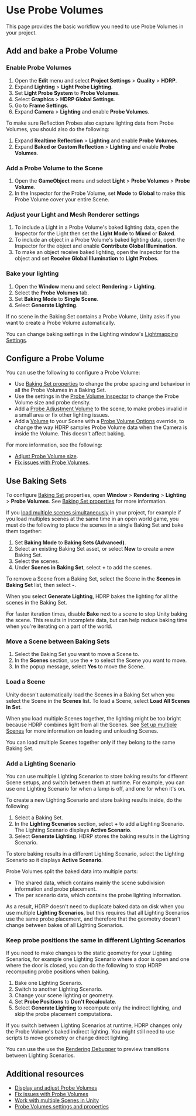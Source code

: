 # Use Probe Volumes

This page provides the basic workflow you need to use Probe Volumes in your project.

## Add and bake a Probe Volume

### Enable Probe Volumes

1. Open the **Edit** menu and select **Project Settings** > **Quality** > **HDRP**.
2. Expand **Lighting** > **Light Probe Lighting**.
3. Set **Light Probe System** to **Probe Volumes**.
4. Select **Graphics** > **HDRP Global Settings**.
5. Go to **Frame Settings**.
6. Expand **Camera** > **Lighting** and enable **Probe Volumes**.

To make sure Reflection Probes also capture lighting data from Probe Volumes, you should also do the following:

1. Expand **Realtime Reflection** > **Lighting** and enable **Probe Volumes**.
2. Expand **Baked or Custom Reflection** > **Lighting** and enable **Probe Volumes**.

### Add a Probe Volume to the Scene

1. Open the **GameObject** menu and select **Light** > **Probe Volumes** > **Probe Volume**.
2. In the Inspector for the Probe Volume, set **Mode** to **Global** to make this Probe Volume cover your entire Scene.

### Adjust your Light and Mesh Renderer settings

1. To include a Light in a Probe Volume's baked lighting data, open the Inspector for the Light then set the **Light Mode** to **Mixed** or **Baked**.
2. To include an object in a Probe Volume's baked lighting data, open the Inspector for the object and enable **Contribute Global Illumination**.
3. To make an object receive baked lighting, open the Inspector for the object and set **Receive Global Illumination** to **Light Probes**. 

### Bake your lighting

1. Open the **Window** menu and select **Rendering** > **Lighting**.
2. Select the **Probe Volumes** tab.
3. Set **Baking Mode** to **Single Scene**.
4. Select **Generate Lighting**.

If no scene in the Baking Set contains a Probe Volume, Unity asks if you want to create a Probe Volume automatically.

You can change baking settings in the Lighting window's [Lightmapping Settings](https://docs.unity3d.com/Documentation/Manual/class-LightingSettings.html#LightmappingSettings).

## Configure a Probe Volume

You can use the following to configure a Probe Volume:

- Use [Baking Set properties](probevolumes-settings.md#pv-tab) to change the probe spacing and behaviour in all the Probe Volumes in a Baking Set.
- Use the settings in the [Probe Volume Inspector](probevolumes-settings.md#probe-volume-properties) to change the Probe Volume size and probe density.
- Add a [Probe Adjustment Volume](probevolumes-settings.md#probe-adjustment-volume) to the scene, to make probes invalid in a small area or fix other lighting issues.
- Add a [Volume](understand-volumes.md) to your Scene with a [Probe Volume Options](probevolumes-settings.md#probe-volumes-options-override) override, to change the way HDRP samples Probe Volume data when the Camera is inside the Volume. This doesn't affect baking.

For more information, see the following:

- [Adjust Probe Volume size](probevolumes-showandadjust.md#adjust-probe-volume-size).
- [Fix issues with Probe Volumes](probevolumes-fixissues.md).

## Use Baking Sets

To configure [Baking Set](probevolumes-concept.md#baking-sets) properties, open **Window** > **Rendering** > **Lighting** > **Probe Volumes**. See [Baking Set properties](probevolumes-settings.md#pv-tab) for more information.

If you [load multiple scenes simultaneously](https://docs.unity3d.com/Documentation/Manual/MultiSceneEditing.html) in your project, for example if you load multiples scenes at the same time in an open world game, you must do the following to place the scenes in a single Baking Set and bake them together:

1. Set **Baking Mode** to **Baking Sets (Advanced)**.
2. Select an existing Baking Set asset, or select **New** to create a new Baking Set.
3. Select the scenes.
4. Under **Scenes in Baking Set**, select **+** to add the scenes. 

To remove a Scene from a Baking Set, select the Scene in the **Scenes in Baking Set** list, then select **-**.

When you select **Generate Lighting**, HDRP bakes the lighting for all the scenes in the Baking Set.

For faster iteration times, disable **Bake** next to a scene to stop Unity baking the scene. This results in incomplete data, but can help reduce baking time when you're iterating on a part of the world.

### Move a Scene between Baking Sets

1. Select the Baking Set you want to move a Scene to.
2. In the **Scenes** section, use the **+** to select the Scene you want to move.
3. In the popup message, select **Yes** to move the Scene.

### Load a Scene

Unity doesn't automatically load the Scenes in a Baking Set when you select the Scene in the **Scenes** list. To load a Scene, select **Load All Scenes In Set**.

When you load multiple Scenes together, the lighting might be too bright because HDRP combines light from all the Scenes. See [Set up multiple Scenes](https://docs.unity3d.com/Manual/setupmultiplescenes.html) for more information on loading and unloading Scenes.

You can load multiple Scenes together only if they belong to the same Baking Set.

<a name="scenarios"></a>
### Add a Lighting Scenario

You can use multiple Lighting Scenarios to store baking results for different Scene setups, and switch between them at runtime. For example, you can use one Lighting Scenario for when a lamp is off, and one for when it's on.

To create a new Lighting Scenario and store baking results inside, do the following:

1. Select a Baking Set.
2. In the **Lighting Scenarios** section, select **+** to add a Lighting Scenario. The Lighting Scenario displays **Active Scenario**.
3. Select **Generate Lighting**. HDRP stores the baking results in the Lighting Scenario.

To store baking results in a different Lighting Scenario, select the Lighting Scenario so it displays **Active Scenario**.

Probe Volumes split the baked data into multiple parts:

- The shared data, which contains mainly the scene subdivision information and probe placement.
- The per scenario data, which contains the probe lighting information.

As a result, HDRP doesn't need to duplicate baked data on disk when you use multiple **Lighting Scenarios**, but this requires that all Lighting Scenarios use the same probe placement, and therefore that the geometry doesn't change between bakes of all Lighting Scenarios.

### Keep probe positions the same in different Lighting Scenarios

If you need to make changes to the static geometry for your Lighting Scenarios, for example one Lighting Scenario where a door is open and one where the door is closed, you can do the following to stop HDRP recomputing probe positions when baking.

1. Bake one Lighting Scenario.
2. Switch to another Lighting Scenario.
3. Change your scene lighting or geometry.
4. Set **Probe Positions** to **Don't Recalculate**.
5. Select **Generate Lighting** to recompute only the indirect lighting, and skip the probe placement computations.

If you switch between Lighting Scenarios at runtime, HDRP changes only the Probe Volume's baked indirect lighting. You might still need to use scripts to move geometry or change direct lighting.

You can use the use the [Rendering Debugger](rendering-debugger-window-reference.md#ProbeVolume) to preview transitions between Lighting Scenarios.

## Additional resources

- [Display and adjust Probe Volumes](probevolumes-showandadjust.md)
- [Fix issues with Probe Volumes](probevolumes-fixissues.md)
- [Work with multiple Scenes in Unity](https://docs.unity3d.com/Documentation/Manual/MultiSceneEditing.html)
- [Probe Volumes settings and properties](probevolumes-settings.md)
